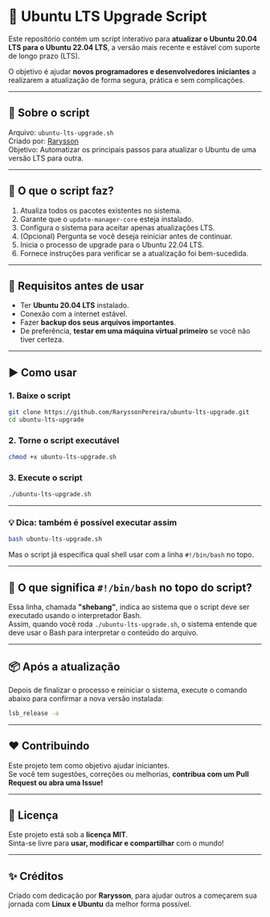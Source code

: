 # 🧱 Ubuntu LTS Upgrade Script

Este repositório contém um script interativo para **atualizar o Ubuntu 20.04 LTS para o Ubuntu 22.04 LTS**, a versão mais recente e estável com suporte de longo prazo (LTS).

O objetivo é ajudar **novos programadores e desenvolvedores iniciantes** a realizarem a atualização de forma segura, prática e sem complicações.

---

## 📜 Sobre o script

Arquivo: `ubuntu-lts-upgrade.sh`  
Criado por: [Rarysson](https://github.com/RaryssonPereira)  
Objetivo: Automatizar os principais passos para atualizar o Ubuntu de uma versão LTS para outra.

---

## 🔧 O que o script faz?

1. Atualiza todos os pacotes existentes no sistema.
2. Garante que o `update-manager-core` esteja instalado.
3. Configura o sistema para aceitar apenas atualizações LTS.
4. (Opcional) Pergunta se você deseja reiniciar antes de continuar.
5. Inicia o processo de upgrade para o Ubuntu 22.04 LTS.
6. Fornece instruções para verificar se a atualização foi bem-sucedida.

---

## 🚨 Requisitos antes de usar

- Ter **Ubuntu 20.04 LTS** instalado.
- Conexão com a internet estável.
- Fazer **backup dos seus arquivos importantes**.
- De preferência, **testar em uma máquina virtual primeiro** se você não tiver certeza.

---

## ▶️ Como usar

### 1. Baixe o script

```bash
git clone https://github.com/RaryssonPereira/ubuntu-lts-upgrade.git
cd ubuntu-lts-upgrade
```

### 2. Torne o script executável

```bash
chmod +x ubuntu-lts-upgrade.sh
```

### 3. Execute o script

```bash
./ubuntu-lts-upgrade.sh
```

---

### 💡 Dica: também é possível executar assim

```bash
bash ubuntu-lts-upgrade.sh
```

Mas o script já especifica qual shell usar com a linha `#!/bin/bash` no topo.

---

## 🧠 O que significa `#!/bin/bash` no topo do script?

Essa linha, chamada **"shebang"**, indica ao sistema que o script deve ser executado usando o interpretador Bash.  
Assim, quando você roda `./ubuntu-lts-upgrade.sh`, o sistema entende que deve usar o Bash para interpretar o conteúdo do arquivo.

---

## 📦 Após a atualização

Depois de finalizar o processo e reiniciar o sistema, execute o comando abaixo para confirmar a nova versão instalada:

```bash
lsb_release -a
```

---

## ❤️ Contribuindo

Este projeto tem como objetivo ajudar iniciantes.  
Se você tem sugestões, correções ou melhorias, **contribua com um Pull Request ou abra uma Issue!**

---

## 📜 Licença

Este projeto está sob a **licença MIT**.  
Sinta-se livre para **usar, modificar e compartilhar** com o mundo!

---

## ✨ Créditos

Criado com dedicação por **Rarysson**, para ajudar outros a começarem sua jornada com **Linux e Ubuntu** da melhor forma possível.
